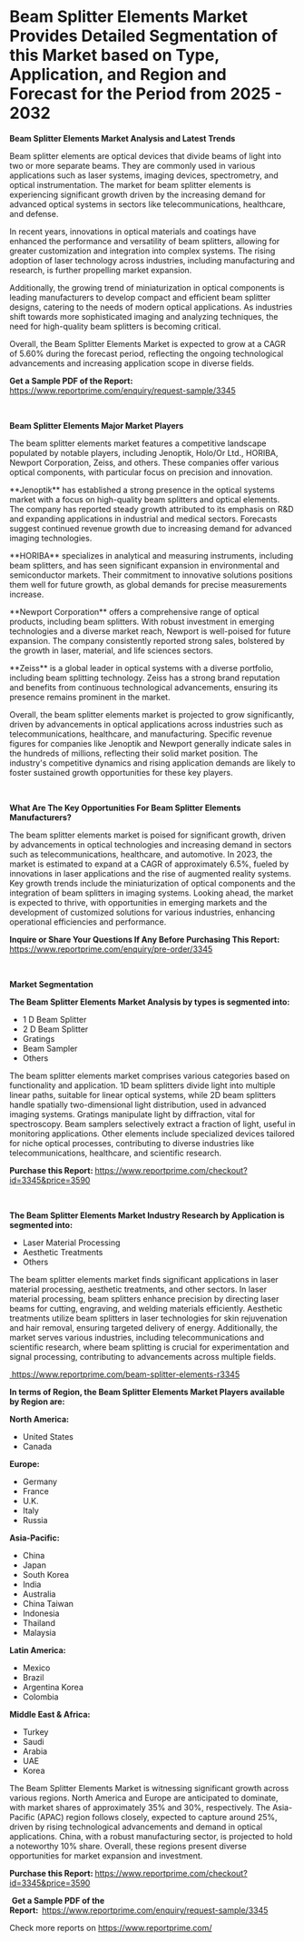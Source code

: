 <p><h1>Beam Splitter Elements Market Provides Detailed Segmentation of this Market based on Type, Application, and Region and Forecast for the Period from 2025 - 2032</h1></p><p><strong>Beam Splitter Elements Market Analysis and Latest Trends</strong></p>
<p><p>Beam splitter elements are optical devices that divide beams of light into two or more separate beams. They are commonly used in various applications such as laser systems, imaging devices, spectrometry, and optical instrumentation. The market for beam splitter elements is experiencing significant growth driven by the increasing demand for advanced optical systems in sectors like telecommunications, healthcare, and defense.</p><p>In recent years, innovations in optical materials and coatings have enhanced the performance and versatility of beam splitters, allowing for greater customization and integration into complex systems. The rising adoption of laser technology across industries, including manufacturing and research, is further propelling market expansion. </p><p>Additionally, the growing trend of miniaturization in optical components is leading manufacturers to develop compact and efficient beam splitter designs, catering to the needs of modern optical applications. As industries shift towards more sophisticated imaging and analyzing techniques, the need for high-quality beam splitters is becoming critical.</p><p>Overall, the Beam Splitter Elements Market is expected to grow at a CAGR of 5.60% during the forecast period, reflecting the ongoing technological advancements and increasing application scope in diverse fields.</p></p>
<p><strong>Get a Sample PDF of the Report:&nbsp;</strong> <a href="https://www.reportprime.com/enquiry/request-sample/3345?utm_campaign=3555&utm_medium=2&utm_source=Github&utm_content=ia&utm_term=18032025&utm_id=beam-splitter-elements">https://www.reportprime.com/enquiry/request-sample/3345</a></p>
<p>&nbsp;</p>
<p><strong>Beam Splitter Elements Major Market Players</strong></p>
<p><p>The beam splitter elements market features a competitive landscape populated by notable players, including Jenoptik, Holo/Or Ltd., HORIBA, Newport Corporation, Zeiss, and others. These companies offer various optical components, with particular focus on precision and innovation.</p><p>**Jenoptik** has established a strong presence in the optical systems market with a focus on high-quality beam splitters and optical elements. The company has reported steady growth attributed to its emphasis on R&D and expanding applications in industrial and medical sectors. Forecasts suggest continued revenue growth due to increasing demand for advanced imaging technologies.</p><p>**HORIBA** specializes in analytical and measuring instruments, including beam splitters, and has seen significant expansion in environmental and semiconductor markets. Their commitment to innovative solutions positions them well for future growth, as global demands for precise measurements increase.</p><p>**Newport Corporation** offers a comprehensive range of optical products, including beam splitters. With robust investment in emerging technologies and a diverse market reach, Newport is well-poised for future expansion. The company consistently reported strong sales, bolstered by the growth in laser, material, and life sciences sectors.</p><p>**Zeiss** is a global leader in optical systems with a diverse portfolio, including beam splitting technology. Zeiss has a strong brand reputation and benefits from continuous technological advancements, ensuring its presence remains prominent in the market.</p><p>Overall, the beam splitter elements market is projected to grow significantly, driven by advancements in optical applications across industries such as telecommunications, healthcare, and manufacturing. Specific revenue figures for companies like Jenoptik and Newport generally indicate sales in the hundreds of millions, reflecting their solid market position. The industry's competitive dynamics and rising application demands are likely to foster sustained growth opportunities for these key players.</p></p>
<p>&nbsp;</p>
<p><strong>What Are The Key Opportunities For Beam Splitter Elements Manufacturers?</strong></p>
<p><p>The beam splitter elements market is poised for significant growth, driven by advancements in optical technologies and increasing demand in sectors such as telecommunications, healthcare, and automotive. In 2023, the market is estimated to expand at a CAGR of approximately 6.5%, fueled by innovations in laser applications and the rise of augmented reality systems. Key growth trends include the miniaturization of optical components and the integration of beam splitters in imaging systems. Looking ahead, the market is expected to thrive, with opportunities in emerging markets and the development of customized solutions for various industries, enhancing operational efficiencies and performance.</p></p>
<p><strong>Inquire or Share Your Questions If Any Before Purchasing This Report:</strong> <a href="https://www.reportprime.com/enquiry/pre-order/3345?utm_campaign=3555&utm_medium=2&utm_source=Github&utm_content=ia&utm_term=18032025&utm_id=beam-splitter-elements">https://www.reportprime.com/enquiry/pre-order/3345</a></p>
<p>&nbsp;</p>
<p><strong>Market Segmentation</strong></p>
<p><strong>The Beam Splitter Elements Market Analysis by types is segmented into:</strong></p>
<p><ul><li>1 D Beam Splitter</li><li>2 D Beam Splitter</li><li>Gratings</li><li>Beam Sampler</li><li>Others</li></ul></p>
<p><p>The beam splitter elements market comprises various categories based on functionality and application. 1D beam splitters divide light into multiple linear paths, suitable for linear optical systems, while 2D beam splitters handle spatially two-dimensional light distribution, used in advanced imaging systems. Gratings manipulate light by diffraction, vital for spectroscopy. Beam samplers selectively extract a fraction of light, useful in monitoring applications. Other elements include specialized devices tailored for niche optical processes, contributing to diverse industries like telecommunications, healthcare, and scientific research.</p></p>
<p><strong>Purchase this Report:&nbsp;</strong><a href="https://www.reportprime.com/checkout?id=3345&price=3590&utm_campaign=3555&utm_medium=2&utm_source=Github&utm_content=ia&utm_term=18032025&utm_id=beam-splitter-elements">https://www.reportprime.com/checkout?id=3345&price=3590</a></p>
<p>&nbsp;</p>
<p><strong>The Beam Splitter Elements Market Industry Research by Application is segmented into:</strong></p>
<p><ul><li>Laser Material Processing</li><li>Aesthetic Treatments</li><li>Others</li></ul></p>
<p><p>The beam splitter elements market finds significant applications in laser material processing, aesthetic treatments, and other sectors. In laser material processing, beam splitters enhance precision by directing laser beams for cutting, engraving, and welding materials efficiently. Aesthetic treatments utilize beam splitters in laser technologies for skin rejuvenation and hair removal, ensuring targeted delivery of energy. Additionally, the market serves various industries, including telecommunications and scientific research, where beam splitting is crucial for experimentation and signal processing, contributing to advancements across multiple fields.</p></p>
<p><a href="https://www.reportprime.com/beam-splitter-elements-r3345?utm_campaign=3555&utm_medium=2&utm_source=Github&utm_content=ia&utm_term=18032025&utm_id=beam-splitter-elements">&nbsp;https://www.reportprime.com/beam-splitter-elements-r3345</a></p>
<p><strong>In terms of Region, the Beam Splitter Elements Market Players available by Region are:</strong></p>
<p>
    <p> <strong> North America: </strong>
        <ul>
            <li>United States</li>
            <li>Canada</li>
        </ul>
        </p> 
    <p> <strong> Europe: </strong>
        <ul>
            <li>Germany</li>
            <li>France</li>
            <li>U.K.</li>
            <li>Italy</li>
            <li>Russia</li>
        </ul>
        </p> 
    <p> <strong> Asia-Pacific: </strong>
        <ul>
            <li>China</li>
            <li>Japan</li>
            <li>South Korea</li>
            <li>India</li>
            <li>Australia</li>
            <li>China Taiwan</li>
            <li>Indonesia</li>
            <li>Thailand</li>
            <li>Malaysia</li>
        </ul>
        </p> 
    <p> <strong> Latin America: </strong>
        <ul>
            <li>Mexico</li>
            <li>Brazil</li>
            <li>Argentina Korea</li>
            <li>Colombia</li>
        </ul>
        </p> 
    <p> <strong> Middle East & Africa: </strong>
        <ul>
            <li>Turkey</li>
            <li>Saudi</li>
            <li>Arabia</li>
            <li>UAE</li>
            <li>Korea</li>
        </ul>
    </p>
    </p>
<p><p>The Beam Splitter Elements Market is witnessing significant growth across various regions. North America and Europe are anticipated to dominate, with market shares of approximately 35% and 30%, respectively. The Asia-Pacific (APAC) region follows closely, expected to capture around 25%, driven by rising technological advancements and demand in optical applications. China, with a robust manufacturing sector, is projected to hold a noteworthy 10% share. Overall, these regions present diverse opportunities for market expansion and investment.</p></p>
<p><strong>Purchase this Report: </strong><a href="https://www.reportprime.com/checkout?id=3345&price=3590&utm_campaign=3555&utm_medium=2&utm_source=Github&utm_content=ia&utm_term=18032025&utm_id=beam-splitter-elements">https://www.reportprime.com/checkout?id=3345&price=3590</a></p>
<p>&nbsp;<strong>Get a Sample PDF of the Report:&nbsp;&nbsp;</strong><a href="https://www.reportprime.com/enquiry/request-sample/3345?utm_campaign=3555&utm_medium=2&utm_source=Github&utm_content=ia&utm_term=18032025&utm_id=beam-splitter-elements">https://www.reportprime.com/enquiry/request-sample/3345</a></p>
<p><strong></strong></p>
<p>Check more reports on <a href="https://www.reportprime.com/?utm_campaign=3555&utm_medium=2&utm_source=Github&utm_content=ia&utm_term=18032025&utm_id=beam-splitter-elements">https://www.reportprime.com/</a></p>